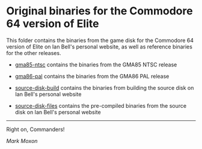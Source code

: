 # Original binaries for the Commodore 64 version of Elite

This folder contains the binaries from the game disk for the Commodore 64 version of Elite on Ian Bell's personal website, as well as reference binaries for the other releases.

* [gma85-ntsc](gma85-ntsc) contains the binaries from the GMA85 NTSC release

* [gma86-pal](gma85-pal) contains the binaries from the GMA86 PAL release

* [source-disk-build](source-disk-build) contains the binaries from building the source disk on Ian Bell's personal website

* [source-disk-files](source-disk-files) contains the pre-compiled binaries from the source disk on Ian Bell's personal website

---

Right on, Commanders!

_Mark Moxon_